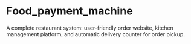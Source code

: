 # Food_payment_machine
A complete restaurant system: user-friendly order website, kitchen management platform, and automatic delivery counter for order pickup.
